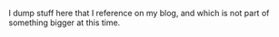 I dump stuff here that I reference on my blog, and which is not part of something bigger at this time. 